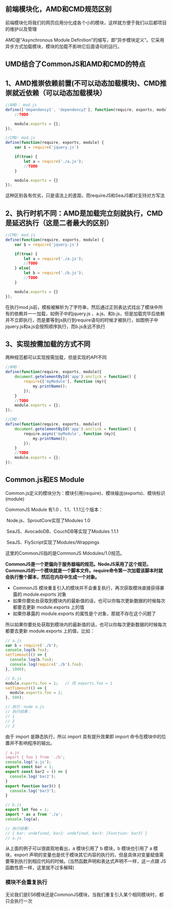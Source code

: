 ## 前端模块化，AMD和CMD规范区别

前端模块化将我们的网页应用分化成各个小的模块，这样就方便于我们以后都项目的维护以及管理

AMD是”Asynchronous Module Definition”的缩写，即”异步模块定义”。它采用异步方式加载模块，模块的加载不影响它后面语句的运行。

## UMD结合了CommonJS和AMD和CMD的特点

## 1、AMD推崇依赖前置(不可以动态加载模块)、CMD推崇就近依赖（可以动态加载模块）

```js
//AMD： mod.js
define(['dependency1', 'dependency2'], function(require, exports, module){
    //TODO

    module.exports = {};
});
```

```js
//CMD: mod.js
define(function(require, exports, module) {
    var $ = require('jquery.js')

    if(true) {
        let a = require('./a.js');
        //TODO
    }

    module.exports = {}
});
```

这种区别各有优劣，只是语法上的差距，而requireJS和SeaJS都对支持对方写法

## 2、执行时机不同：AMD是加载完立刻就执行，CMD是延迟执行（这是二者最大的区别）

```js
//CMD: mod.js
define(function(require, exports, module) {
    var $ = require('jquery.js')

    if(true) {
        let a = require('./a.js');
        //TODO
    } else{
        let b = require('./b.js');
        //TODO
    }

    module.exports = {}
});
```

在执行mod.js前，模板被解析为了字符串，然后通过正则表达式找出了模块中所有的依赖并一一加载，如例子中的jquery.js 、a.js、和b.js，但是加载完毕后依赖并不立即执行，而是要等到js执行到require语句的时候才被执行，如图例子中jquery.js和a.js会按照顺序执行，而b.js永远不执行

## 3、实现按需加载的方式不同

两种规范都可以实现按需加载，但是实现的API不同

```js
//AMD：
define(function(require, exports, module){
    document.getelementById('app').onclick = function() {
        require(['myModule'], function (my){
            my.printName();
        });
    }
    //TODO
    module.exports = {};
});

```

```js
//CMD：
define(function(require, exports, module){
    document.getelementById('app').onclick = function() {
        require.async('myModule', function (my){
            my.printName();
        });
    }
    //TODO
    module.exports = {};
});
```

## 

## Common.js和ES Module

Common.js定义的模块分为：模块引用(require)、模块输出(exports)、模块标识(module)

CommonJS Module 有1.0 、1.1、1.1.1三个版本：

​	Node.js、SproutCore实现了Modules 1.0

​	SeaJS、AvocadoDB、CouchDB等实现了Modules 1.1.1

​	SeaJS、FlyScript实现了Modules/Wrappings

这里的CommonJS指的是CommonJS Mdodules/1.0规范。

**CommonJS是一个更偏向于服务器端的规范。NodeJS采用了这个规范，CommonJS的一个模块就是一个脚本文件。require命令第一次加载该脚本时就会执行整个脚本，然后在内存中生成一个对象。**

- CommonJS 模块重复引入的模块并不会重复执行，再次获取模块直接获得暴露的 module.exports 对象
- 如果你要处处获取到模块内的最新值的话，也可以你每次更新数据的时候每次都要去更新 module.exports 上的值
- 如果你暴露的 module.exports 的属性是个对象，那就不存在这个问题了

所以如果你要处处获取到模块内的最新值的话，也可以你每次更新数据的时候每次都要去更新 module.exports 上的值，比如：

```js
// a.js
var b = require('./b');
console.log(b.foo);
setTimeout(() => {
  console.log(b.foo);
  console.log(require('./b').foo);
}, 1000);

// b.js
module.exports.foo = 1;   // 同 exports.foo = 1 
setTimeout(() => {
  module.exports.foo = 2;
}, 500);

// 执行：node a.js
// 执行结果：
// 1
// 2
// 2
```

由于 import 是静态执行，所以 import 具有提升效果即 import 命令在模块中的位置并不影响程序的输出。

```js
/ a.js
import { foo } from './b';
console.log('a.js');
export const bar = 1;
export const bar2 = () => {
  console.log('bar2');
}
export function bar3() {
  console.log('bar3');
}

// b.js
export let foo = 1;
import * as a from './a';
console.log(a);

// 执行结果:
// { bar: undefined, bar2: undefined, bar3: [Function: bar3] }
// a.js
```

从上面的例子可以很直观地看出，a 模块引用了 b 模块，b 模块也引用了 a 模块，export 声明的变量也是优于模块其它内容的执行的，但是具体对变量赋值需要等到执行到相应代码的时候。(当然函数声明和表达式声明不一样，这一点跟 JS 函数性质一样，这里就不过多解释)

### 模块不会重复执行

无论我们是ES6模块还是CommonJS模块，当我们重复引入某个相同模块时，都只会执行一次
